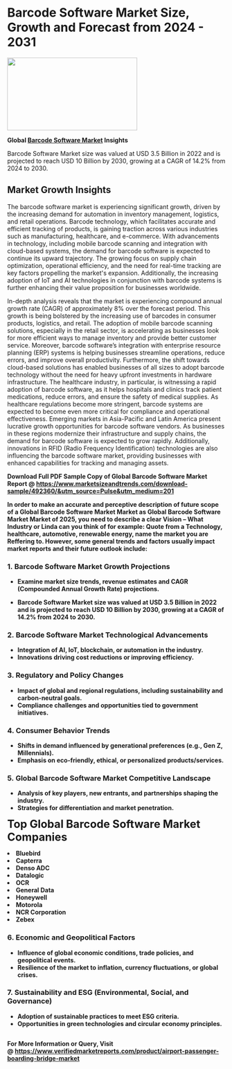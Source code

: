 <H1>Barcode Software Market Size, Growth and Forecast from 2024 - 2031</H1><img class="aligncenter size-medium wp-image-584254" src="https://thirdeyenews.in/wp-content/uploads/2024/09/Global-Market-Research-300x168.jpeg" alt="" width="300" height="168" /><p><strong>Global&nbsp;<a href="https://www.marketsizeandtrends.com/download-sample/492360/&amp;utm_source=Pulse&amp;utm_medium=201">Barcode Software Market</a> Insights</strong></p><p>Barcode Software Market size was valued at USD 3.5 Billion in 2022 and is projected to reach USD 10 Billion by 2030, growing at a CAGR of 14.2% from 2024 to 2030.</p><p><h2>Market Growth Insights</h2> <p>The barcode software market is experiencing significant growth, driven by the increasing demand for automation in inventory management, logistics, and retail operations. Barcode technology, which facilitates accurate and efficient tracking of products, is gaining traction across various industries such as manufacturing, healthcare, and e-commerce. With advancements in technology, including mobile barcode scanning and integration with cloud-based systems, the demand for barcode software is expected to continue its upward trajectory. The growing focus on supply chain optimization, operational efficiency, and the need for real-time tracking are key factors propelling the market's expansion. Additionally, the increasing adoption of IoT and AI technologies in conjunction with barcode systems is further enhancing their value proposition for businesses worldwide.</p> <p><strong></strong></p> <p>In-depth analysis reveals that the market is experiencing compound annual growth rate (CAGR) of approximately 8% over the forecast period. This growth is being bolstered by the increasing use of barcodes in consumer products, logistics, and retail. The adoption of mobile barcode scanning solutions, especially in the retail sector, is accelerating as businesses look for more efficient ways to manage inventory and provide better customer service. Moreover, barcode software’s integration with enterprise resource planning (ERP) systems is helping businesses streamline operations, reduce errors, and improve overall productivity. Furthermore, the shift towards cloud-based solutions has enabled businesses of all sizes to adopt barcode technology without the need for heavy upfront investments in hardware infrastructure. The healthcare industry, in particular, is witnessing a rapid adoption of barcode software, as it helps hospitals and clinics track patient medications, reduce errors, and ensure the safety of medical supplies. As healthcare regulations become more stringent, barcode systems are expected to become even more critical for compliance and operational effectiveness. Emerging markets in Asia-Pacific and Latin America present lucrative growth opportunities for barcode software vendors. As businesses in these regions modernize their infrastructure and supply chains, the demand for barcode software is expected to grow rapidly. Additionally, innovations in RFID (Radio Frequency Identification) technologies are also influencing the barcode software market, providing businesses with enhanced capabilities for tracking and managing assets. <p><strong></p><p><span class=""><strong>Download Full PDF Sample Copy of Global Barcode Software Market Report</strong> @ <a href="https://www.marketsizeandtrends.com/download-sample/492360/&amp;utm_source=Pulse&amp;utm_medium=201" target="_blank">https://www.marketsizeandtrends.com/download-sample/492360/&amp;utm_source=Pulse&amp;utm_medium=201</a></span></p><p>In order to make an accurate and perceptive description of future scope of a Global&nbsp;Barcode Software Market Market as Global&nbsp;Barcode Software Market Market of 2025, you need to describe a clear Vision &ndash; What Industry or Linda can you think of for example: Quote from a Technology, healthcare, automotive, renewable energy, name the market you are Reffering to. However, some general trends and factors usually impact market reports and their future outlook include:</p><h3>1.&nbsp;<strong>Barcode Software Market Growth Projections</strong></h3><ul><li>Examine market size trends, revenue estimates and CAGR (Compounded Annual Growth Rate) projections.</li><li><p>Barcode Software Market size was valued at USD 3.5 Billion in 2022 and is projected to reach USD 10 Billion by 2030, growing at a CAGR of 14.2% from 2024 to 2030.</p></li></ul><h3>2.&nbsp;<strong>Barcode Software Market Technological Advancements</strong></h3><ul><li>Integration of AI, IoT, blockchain, or automation in the industry.</li><li>Innovations driving cost reductions or improving efficiency.</li></ul><h3>3.&nbsp;<strong>Regulatory and Policy Changes</strong></h3><ul><li>Impact of global and regional regulations, including sustainability and carbon-neutral goals.</li><li>Compliance challenges and opportunities tied to government initiatives.</li></ul><h3>4.&nbsp;<strong>Consumer Behavior Trends</strong></h3><ul><li>Shifts in demand influenced by generational preferences (e.g., Gen Z, Millennials).</li><li>Emphasis on eco-friendly, ethical, or personalized products/services.</li></ul><h3>5.&nbsp;<strong>Global Barcode Software Market Competitive Landscape</strong></h3><ul><li>Analysis of key players, new entrants, and partnerships shaping the industry.</li><li>Strategies for differentiation and market penetration.</li></ul><p data-pm-slice="1 1 []"><span style="color: inherit; font-family: inherit; font-size: 25px;">Top Global Barcode Software Market Companies</span></p><div class="" data-test-id=""><p><li>Bluebird</li><li> Capterra</li><li> Denso ADC</li><li> Datalogic</li><li> OCR</li><li> General Data</li><li> Honeywell</li><li> Motorola</li><li> NCR Corporation</li><li> Zebex</li></p></div><h3>6.&nbsp;<strong>Economic and Geopolitical Factors</strong></h3><ul><li>Influence of global economic conditions, trade policies, and geopolitical events.</li><li>Resilience of the market to inflation, currency fluctuations, or global crises.</li></ul><h3>7.&nbsp;<strong>Sustainability and ESG (Environmental, Social, and Governance)</strong></h3><ul><li>Adoption of sustainable practices to meet ESG criteria.</li><li>Opportunities in green technologies and circular economy principles.</li></ul><h2><strong style="font-size: 14px;">For More Information or Query, Visit @&nbsp;</strong><a style="background-color: #ffffff; font-size: 14px;" href="https://www.marketsizeandtrends.com/report/barcode-software-market/" target="_blank">https://www.verifiedmarketreports.com/product/airport-passenger-boarding-bridge-market</a></h2>